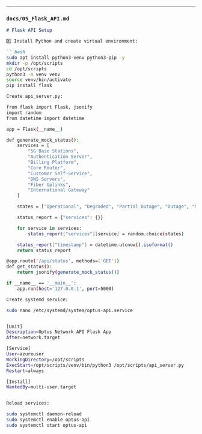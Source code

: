 
---

### `docs/05_Flask_API.md`

```markdown
# Flask API Setup

1️⃣ Install Python and create virtual environment:

```bash
sudo apt install python3-venv python3-pip -y
mkdir -p /opt/scripts
cd /opt/scripts
python3 -m venv venv
source venv/bin/activate
pip install flask

Create api_server.py:

from flask import Flask, jsonify
import random
from datetime import datetime

app = Flask(__name__)

def generate_mock_status():
    services = [
        "5G Base Stations",
        "Authentication Server",
        "Billing Platform",
        "Core Router",
        "Customer Self-Service",
        "DNS Servers",
        "Fiber Uplinks",
        "International Gateway"
    ]

    states = ["Operational", "Degraded", "Partial Outage", "Outage", "Maintenance"]

    status_report = {"services": {}}

    for service in services:
        status_report["services"][service] = random.choice(states)

    status_report["timestamp"] = datetime.utcnow().isoformat()
    return status_report

@app.route('/api/status', methods=['GET'])
def get_status():
    return jsonify(generate_mock_status())

if __name__ == '__main__':
    app.run(host='127.0.0.1', port=5000)

Create systemd service:

sudo nano /etc/systemd/system/optus-api.service


[Unit]
Description=Optus Network API Flask App
After=network.target

[Service]
User=azureuser
WorkingDirectory=/opt/scripts
ExecStart=/opt/scripts/venv/bin/python3 /opt/scripts/api_server.py
Restart=always

[Install]
WantedBy=multi-user.target


Reload services:

sudo systemctl daemon-reload
sudo systemctl enable optus-api
sudo systemctl start optus-api

